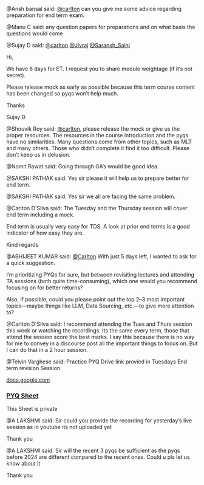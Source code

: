 @Ansh bansal said: [@carlton](/u/carlton) can you give me some advice regarding preparation for end term exam.


@Manu C said: any question papers for preparations and on what basis the questions would come


@Sujay D said: [@carlton](/u/carlton) [@Jivraj](/u/jivraj) [@Saransh\_Saini](/u/saransh_saini)


Hi,


We have 6 days for ET. I request you to share module weightage (if it’s not secret).  

Please release mock as early as possible because this term course content has been changed so pyqs won’t help much.


Thanks  

Sujay D


@Shouvik Roy said: [@carlton](/u/carlton), please release the mock or give us the proper resources. The resources in the course introduction and the pyqs have no similarities. Many questions come from other topics, such as MLT and many others. Those who didn’t complete it find it too difficult. Please don’t keep us in delusion.


@Nomit Rawat said: Going through GA’s would be good idea.


@SAKSHI PATHAK said: Yes sir please it will help us to prepare better for end term.


@SAKSHI PATHAK said: Yes sir we all are facing the same problem.


@Carlton D'Silva said: The Tuesday and the Thursday session will cover end term including a mock.


End term is usually very easy for TDS. A look at prior end terms is a good indicator of how easy they are.


Kind regards


@ABHIJEET KUMAR said: [@Carlton](/u/carlton) With just 5 days left, I wanted to ask for a quick suggestion.


I’m prioritizing PYQs for sure, but between revisiting lectures and attending TA sessions (both quite time\-consuming), which one would you recommend focusing on for better returns?


Also, if possible, could you please point out the top 2–3 most important topics—maybe things like LLM, Data Sourcing, etc.—to give more attention to?


@Carlton D'Silva said: I recommend attending the Tues and Thurs session this week or watching the recordings. Its the same every term, those that attend the session score the best marks. I say this because there is no way for me to convey in a discourse post all the important things to focus on. But I can do that in a 2 hour session.


@Telvin Varghese said: Practice PYQ Drive link provied in Tuesdays End term revision Session



[docs.google.com](https://docs.google.com/spreadsheets/d/1x5KAXRlvZLvRjrRfIxFWuNpc8wwboLc21PpYKn8Fv90/edit?usp=drivesdk)



### [PYQ Sheet](https://docs.google.com/spreadsheets/d/1x5KAXRlvZLvRjrRfIxFWuNpc8wwboLc21PpYKn8Fv90/edit?usp=drivesdk)


This Sheet is private








@A LAKSHMI said: Sir could you provide the recording for yesterday’s live session as in youtube its not uploaded yet  

Thank you


@A LAKSHMI said: Sir will the recent 3 pyqs be sufficient as the pyqs before 2024 are different compared to the recent ones. Could u pls let us know about it  

Thank you

